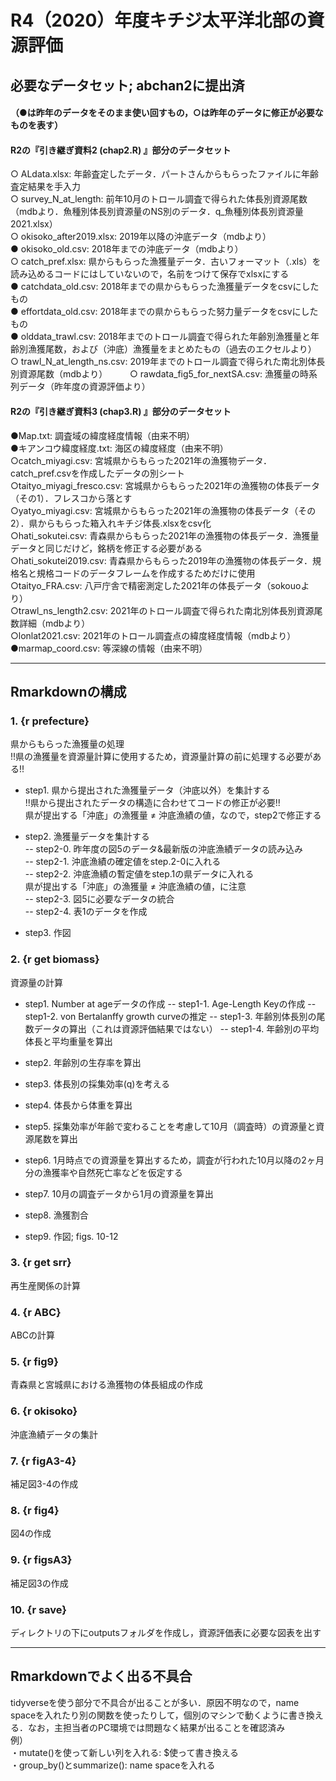 # R4（2020）年度キチジ太平洋北部の資源評価
## 必要なデータセット; abchan2に提出済
#### （●は昨年のデータをそのまま使い回すもの，○は昨年のデータに修正が必要なものを表す）    
####  R2の『引き継ぎ資料2 (chap2.R) 』部分のデータセット
○ ALdata.xlsx: 年齢査定したデータ．パートさんからもらったファイルに年齢査定結果を手入力  
○ survey_N_at_length: 前年10月のトロール調査で得られた体長別資源尾数（mdbより．魚種別体長別資源量のNS別のデータ．q_魚種別体長別資源量2021.xlsx）  
○ okisoko_after2019.xlsx: 2019年以降の沖底データ（mdbより）    
● okisoko_old.csv: 2018年までの沖底データ（mdbより）    
○ catch_pref.xlsx: 県からもらった漁獲量データ．古いフォーマット（.xls）を読み込めるコードにはしていないので，名前をつけて保存でxlsxにする  
● catchdata_old.csv: 2018年までの県からもらった漁獲量データをcsvにしたもの  
● effortdata_old.csv: 2018年までの県からもらった努力量データをcsvにしたもの  
● olddata_trawl.csv: 2018年までのトロール調査で得られた年齢別漁獲量と年齢別漁獲尾数，および（沖底）漁獲量をまとめたもの（過去のエクセルより）  
○ trawl_N_at_length_ns.csv: 2019年までのトロール調査で得られた南北別体長別資源尾数（mdbより）        　　
○ rawdata_fig5_for_nextSA.csv: 漁獲量の時系列データ（昨年度の資源評価より）  

#### R2の『引き継ぎ資料3 (chap3.R) 』部分のデータセット
●Map.txt: 調査域の緯度経度情報（由来不明）  
●キアンコウ緯度経度.txt: 海区の緯度経度（由来不明）  
○catch_miyagi.csv: 宮城県からもらった2021年の漁獲物データ．catch_pref.csvを作成したデータの別シート    
○taityo_miyagi_fresco.csv: 宮城県からもらった2021年の漁獲物の体長データ（その1）．フレスコから落とす  
○yatyo_miyagi.csv: 宮城県からもらった2021年の漁獲物の体長データ（その2）．県からもらった箱入れキチジ体長.xlsxをcsv化  
○hati_sokutei.csv: 青森県からもらった2021年の漁獲物の体長データ．漁獲量データと同じだけど，銘柄を修正する必要がある  
○hati_sokutei2019.csv: 青森県からもらった2019年の漁獲物の体長データ．規格名と規格コードのデータフレームを作成するためだけに使用　　
○taityo_FRA.csv: 八戸庁舎で精密測定した2021年の体長データ（sokouoより）  
○trawl_ns_length2.csv: 2021年のトロール調査で得られた南北別体長別資源尾数詳細（mdbより）  
○lonlat2021.csv: 2021年のトロール調査点の緯度経度情報（mdbより）  
●marmap_coord.csv: 等深線の情報（由来不明）  

---
## Rmarkdownの構成
### 1. {r prefecture}
県からもらった漁獲量の処理    
!!県の漁獲量を資源量計算に使用するため，資源量計算の前に処理する必要がある!!        
    
- step1. 県から提出された漁獲量データ（沖底以外）を集計する    
!!県から提出されたデータの構造に合わせてコードの修正が必要!!    
県が提出する「沖底」の漁獲量 ≠ 沖底漁績の値，なので，step2で修正する    
            
        
- step2. 漁獲量データを集計する    
-- step2-0. 昨年度の図5のデータ&最新版の沖底漁績データの読み込み    
-- step2-1. 沖底漁績の確定値をstep.2-0に入れる    
-- step2-2. 沖底漁績の暫定値をstep.1の県データに入れる    
            県が提出する「沖底」の漁獲量 ≠ 沖底漁績の値，に注意    
-- step2-3. 図5に必要なデータの統合    
-- step2-4. 表1のデータを作成    
     
- step3. 作図    


### 2. {r get biomass}
資源量の計算   
- step1. Number at ageデータの作成
-- step1-1. Age-Length Keyの作成
-- step1-2. von Bertalanffy growth curveの推定
-- step1-3. 年齢別体長別の尾数データの算出（これは資源評価結果ではない）
-- step1-4. 年齢別の平均体長と平均重量を算出
    
- step2. 年齢別の生存率を算出
     
- step3. 体長別の採集効率(q)を考える
        
- step4. 体長から体重を算出
            
- step5. 採集効率が年齢で変わることを考慮して10月（調査時）の資源量と資源尾数を算出
            
- step6. 1月時点での資源量を算出するため，調査が行われた10月以降の2ヶ月分の漁獲率や自然死亡率などを仮定する
            
- step7. 10月の調査データから1月の資源量を算出
        
- step8. 漁獲割合
            
- step9. 作図; figs. 10-12



### 3. {r get srr}
再生産関係の計算


### 4. {r ABC}
ABCの計算


### 5. {r fig9}
青森県と宮城県における漁獲物の体長組成の作成


### 6. {r okisoko}
沖底漁績データの集計


### 7. {r figA3-4}
補足図3-4の作成


### 8. {r fig4}
図4の作成


### 9. {r figsA3}
補足図3の作成


### 10. {r save}
ディレクトリの下にoutputsフォルダを作成し，資源評価表に必要な図表を出す

---
## Rmarkdownでよく出る不具合
tidyverseを使う部分で不具合が出ることが多い．原因不明なので，name spaceを入れたり別の関数を使ったりして，個別のマシンで動くように書き換える．なお，主担当者のPC環境では問題なく結果が出ることを確認済み  
例）  
・mutate()を使って新しい列を入れる: $使って書き換える  
・group_by()とsummarize(): name spaceを入れる  
